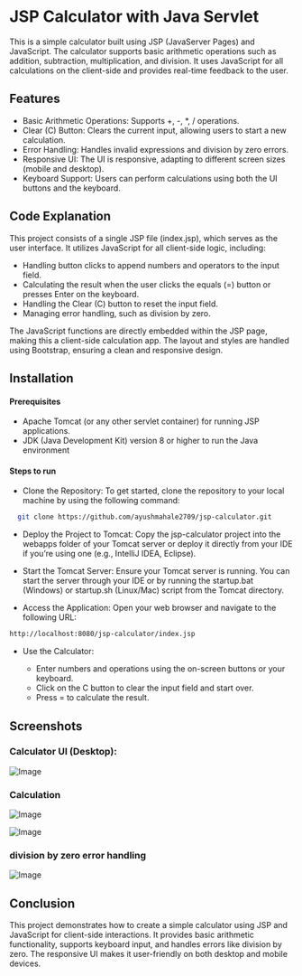 
# JSP Calculator with Java Servlet

This is a simple calculator built using JSP (JavaServer Pages) and JavaScript. The calculator supports basic arithmetic operations such as addition, subtraction, multiplication, and division. It uses JavaScript for all calculations on the client-side and provides real-time feedback to the user.




## Features

- Basic Arithmetic Operations: Supports +, -, *, / operations.
- Clear (C) Button: Clears the current input, allowing users to start a new calculation.
- Error Handling: Handles invalid expressions and division by zero errors.
- Responsive UI: The UI is responsive, adapting to different screen sizes (mobile and desktop).
- Keyboard Support: Users can perform calculations using both the UI buttons and the keyboard.


## Code Explanation

This project consists of a single JSP file (index.jsp), which serves as the user interface. It utilizes JavaScript for all client-side logic, including:

- Handling button clicks to append numbers and operators to the input field.
- Calculating the result when the user clicks the equals (=) button or presses Enter on the keyboard.
- Handling the Clear (C) button to reset the input field.
- Managing error handling, such as division by zero.

The JavaScript functions are directly embedded within the JSP page, making this a client-side calculation app. The layout and styles are handled using Bootstrap, ensuring a clean and responsive design.
## Installation

#### Prerequisites

- Apache Tomcat (or any other servlet container) for running JSP applications.
- JDK (Java Development Kit) version 8 or higher to run the Java environment

#### Steps to run

- Clone the Repository: To get started, clone the repository to your local machine by using the following command:

```bash
  git clone https://github.com/ayushmahale2709/jsp-calculator.git

```
- Deploy the Project to Tomcat: Copy the jsp-calculator project into the webapps folder of your Tomcat server or deploy it directly from your IDE if you’re using one (e.g., IntelliJ IDEA, Eclipse).

- Start the Tomcat Server: Ensure your Tomcat server is running. You can start the server through your IDE or by running the startup.bat (Windows) or startup.sh (Linux/Mac) script from the Tomcat directory.

- Access the Application: Open your web browser and navigate to the following URL:

``` bash
http://localhost:8080/jsp-calculator/index.jsp
```
- Use the Calculator:

  - Enter numbers and operations using the on-screen buttons or your keyboard.
  - Click on the C button to clear the input field and start over.
  - Press = to calculate the result.
    
## Screenshots

### Calculator UI (Desktop): 

![Image](https://github.com/user-attachments/assets/b45ad35b-0306-4950-a9af-dbec009f4501)

### Calculation

![Image](https://github.com/user-attachments/assets/ec68db6e-e910-4538-976b-a41d4bdb46d6)

![Image](https://github.com/user-attachments/assets/36168f44-3bb1-47b3-8d5b-dd0ef3faa057)

### division by zero error handling 

![Image](https://github.com/user-attachments/assets/580df728-4a81-4d45-a192-225782fc1a7e)

## Conclusion

This project demonstrates how to create a simple calculator using JSP and JavaScript for client-side interactions. It provides basic arithmetic functionality, supports keyboard input, and handles errors like division by zero. The responsive UI makes it user-friendly on both desktop and mobile devices.